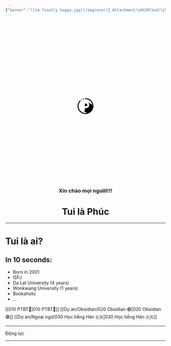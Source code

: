 ```yaml
---
{"banner":"![im finally happy.jpg](/img/user/Z_Attachment/im%20finally%20happy.jpg)","banner_y":0.42,"banner_lock":false,"dg-publish":true,"dg-home":true,"dg-pinned":true,"title":"🏠 Homepage","permalink":"/000-homepage/","pinned":true,"tags":["gardenEntry"],"dgPassFrontmatter":true}
---
```


### <center> <svg xmlns="http://www.w3.org/2000/svg" id="Layer_7" enable-background="new 0 0 200 200" height="512" viewBox="0 0 200 200" width="50"><path d="m105.6 100.9h-13.6v-32.5h13.6c3.4 0 6.2.7 8.6 2 2.4 1.4 4.2 3.2 5.6 5.6s2 5.2 2 8.6-.7 6.2-2.1 8.7c-1.4 2.4-3.2 4.3-5.6 5.6s-5.2 2-8.5 2zm-30.7-84.9c3.3 0 6-2.7 6-6s-2.7-6-6-6-6 2.7-6 6 2.7 6 6 6zm25.1-15.5c-3.3 0-6 2.7-6 6s2.7 6 6 6c43.1 0 78.8 30.3 86.1 71.8l-55.5-32.9c4.4 3.2 8 7.3 10.8 12.1 3.5 6.2 5.3 13.2 5.3 21s-1.8 14.9-5.2 21.1c-3.5 6.3-8.5 11.3-14.7 14.8s-13.2 5.3-21 5.3h-13.8v24c0 3.3-1.2 6.3-3.4 8.6-2.3 2.4-5.5 3.8-9 3.8-1.2 0-2.4-.2-3.6-.5l42.1 24c-5.8 1.2-11.9 1.9-18.1 1.9-48.2 0-87.4-39.2-87.4-87.4 0-22.4 8.5-43.7 23.8-60 2.3-2.4 2.2-6.2-.2-8.5s-6.2-2.2-8.5.2c-17.6 18.5-27.2 42.7-27.2 68.2 0 54.9 44.6 99.5 99.5 99.5s99.5-44.6 99.5-99.5c0-58-44.8-99.5-99.5-99.5zm-48.3 25.5c3.3 0 6-2.7 6-6s-2.7-6-6-6-6 2.7-6 6 2.7 6 6 6z"/></svg> <br>Xin chào mọi người!!!</center>
# <center>Tui là Phúc</center>

___
# Tui là ai?

## In 10 seconds:
- Born in 2001
- ISFJ
- Da Lat University (4 years)
- Wonkwang University (1 years)
- Bookaholic
- ...

[[010 PTBT🧐\|010 PTBT🧐]]
[[Dự án/Obsidian/020 Obsidian 🟣\|020 Obsidian 🟣]]
[[Dự án/Ngoại ngữ/030 Học tiếng Hàn 🇰🇷\|030 Học tiếng Hàn 🇰🇷]]
___
Động lực

___
